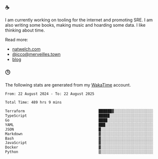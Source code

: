 ### ☕

I am currently working on tooling for the internet and promoting SRE. I am also writing some books, making music and hoarding some data. I like thinking about time.

Read more:

 - [natwelch.com](https://natwelch.com)
 - [@icco@merveilles.town](https://merveilles.town/@icco)
 - [blog](https://writing.natwelch.com)

### 🕒

The following stats are generated from my [WakaTime](https://wakatime.com/@icco) account.

<!--START_SECTION:waka-->

```txt
From: 22 August 2024 - To: 22 August 2025

Total Time: 489 hrs 9 mins

Terraform                                  ██████▓░░░░░░░░░░░░░░░░░░   26.73 %
TypeScript                                 █████░░░░░░░░░░░░░░░░░░░░   19.80 %
Go                                         ████░░░░░░░░░░░░░░░░░░░░░   15.35 %
YAML                                       ███░░░░░░░░░░░░░░░░░░░░░░   11.80 %
JSON                                       █░░░░░░░░░░░░░░░░░░░░░░░░   04.28 %
Markdown                                   ▓░░░░░░░░░░░░░░░░░░░░░░░░   02.97 %
Bash                                       ▓░░░░░░░░░░░░░░░░░░░░░░░░   02.81 %
JavaScript                                 ▓░░░░░░░░░░░░░░░░░░░░░░░░   02.17 %
Docker                                     ▓░░░░░░░░░░░░░░░░░░░░░░░░   02.09 %
Python                                     ▒░░░░░░░░░░░░░░░░░░░░░░░░   01.64 %
```

<!--END_SECTION:waka-->
